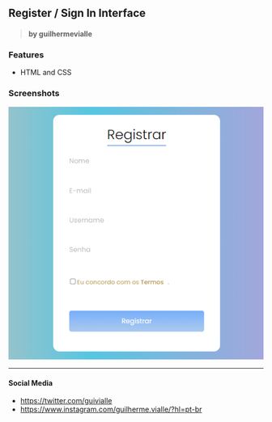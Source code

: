 
## Register / Sign In Interface
> #### by guilhermevialle

### Features
- HTML and CSS

### Screenshots

![](https://github.com/guilhermevialle/Register-Interface/blob/main/Register%20HTML%20CSS/Screenshots/capture.PNG)

------------

#### Social Media

- https://twitter.com/guivialle
- https://www.instagram.com/guilherme.vialle/?hl=pt-br
